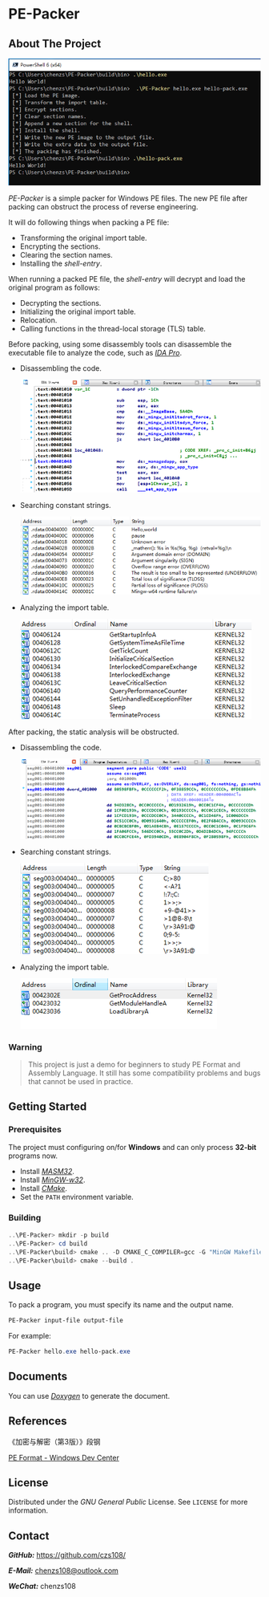 # PE-Packer

## About The Project

![test-helloworld](docs/test-helloworld.png)

*PE-Packer* is a simple packer for Windows PE files. The new PE file after packing can obstruct the process of reverse engineering.

It will do following things when packing a PE file:

- Transforming the original import table.
- Encrypting the sections.
- Clearing the section names.
- Installing the *shell-entry*.

When running a packed PE file, the *shell-entry* will decrypt and load the original program as follows:

- Decrypting the sections.
- Initializing the original import table.
- Relocation.
- Calling functions in the thread-local storage (TLS) table.

Before packing, using some disassembly tools can disassemble the executable file to analyze the code, such as [*IDA Pro*](https://www.hex-rays.com/products/ida/).

- Disassembling the code.

  ![code](docs/code.png)

- Searching constant strings.

  ![string](docs/string.png)

- Analyzing the import table.

  ![import-table](docs/import-table.png)

After packing, the static analysis will be obstructed.

- Disassembling the code.

  ![packed-code](docs/packed-code.png)

- Searching constant strings.

  ![packed-string](docs/packed-string.png)

- Analyzing the import table.

  ![packed-import-table](docs/packed-import-table.png)

### Warning

> This project is just a demo for beginners to study PE Format and Assembly Language. It still has some compatibility problems and bugs that cannot be used in practice.

## Getting Started

### Prerequisites

The project must configuring on/for **Windows** and can only process **32-bit** programs now.

- Install [*MASM32*](http://www.masm32.com/).
- Install [*MinGW-w32*](https://www.mingw-w64.org/).
- Install [*CMake*](https://cmake.org/).
- Set the `PATH` environment variable.

### Building

```powershell
..\PE-Packer> mkdir -p build
..\PE-Packer> cd build
..\PE-Packer\build> cmake .. -D CMAKE_C_COMPILER=gcc -G "MinGW Makefiles"
..\PE-Packer\build> cmake --build .
```

## Usage

To pack a program, you must specify its name and the output name.

```powershell
PE-Packer input-file output-file
```

For example:

```powershell
PE-Packer hello.exe hello-pack.exe
```

## Documents

You can use [*Doxygen*](http://www.doxygen.nl/) to generate the document.

## References

《加密与解密（第3版）》段钢

[PE Format - Windows Dev Center](https://docs.microsoft.com/en-us/windows/win32/debug/pe-format/)

## License

Distributed under the *GNU General Public* License. See `LICENSE` for more information.

## Contact

***GitHub:*** https://github.com/czs108/

***E-Mail:*** chenzs108@outlook.com

***WeChat:*** chenzs108